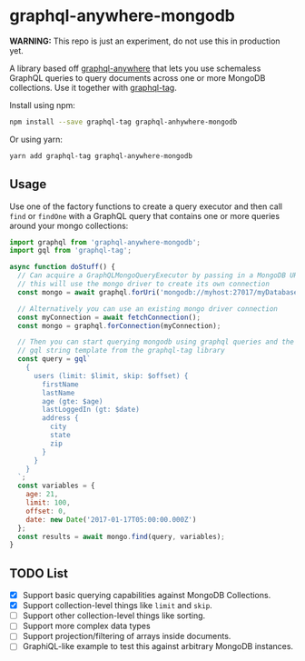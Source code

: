 # graphql-anywhere-mongodb

**WARNING:** This repo is just an experiment, do not use this in production yet.

A library based off [graphql-anywhere](https://github.com/apollographql/graphql-anywhere) that lets you use schemaless GraphQL queries to query documents across one or more MongoDB collections. Use it together with [graphql-tag](https://github.com/apollographql/graphql-tag).

Install using npm:

```sh
npm install --save graphql-tag graphql-anhywhere-mongodb
```

Or using yarn:

```sh
yarn add graphql-tag graphql-anywhere-mongodb
```

## Usage

Use one of the factory functions to create a query executor and then call `find` or `findOne` with a GraphQL query that contains one or more queries around your mongo collections:

```js
import graphql from 'graphql-anywhere-mongodb';
import gql from 'graphql-tag';

async function doStuff() {
  // Can acquire a GraphQLMongoQueryExecutor by passing in a MongoDB URI
  // this will use the mongo driver to create its own connection
  const mongo = await graphql.forUri('mongodb://myhost:27017/myDatabase');

  // Alternatively you can use an existing mongo driver connection
  const myConnection = await fetchConnection();
  const mongo = graphql.forConnection(myConnection);

  // Then you can start querying mongodb using graphql queries and the
  // gql string template from the graphql-tag library
  const query = gql`
    {
      users (limit: $limit, skip: $offset) {
        firstName
        lastName
        age (gte: $age)
        lastLoggedIn (gt: $date)
        address {
          city
          state
          zip
        }
      }
    }
  `;
  const variables = {
    age: 21,
    limit: 100,
    offset: 0,
    date: new Date('2017-01-17T05:00:00.000Z')
  };
  const results = await mongo.find(query, variables);
}
```

## TODO List

- [X] Support basic querying capabilities against MongoDB Collections.
- [X] Support collection-level things like `limit` and `skip`.
- [ ] Support other collection-level things like sorting.
- [ ] Support more complex data types
- [ ] Support projection/filtering of arrays inside documents.
- [ ] GraphiQL-like example to test this against arbitrary MongoDB instances.
